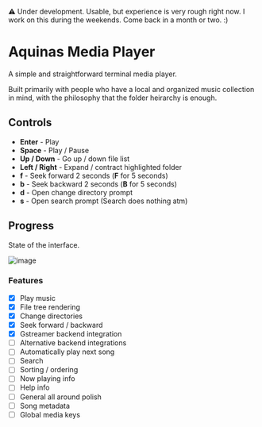⚠️ Under development. Usable, but experience is very rough right now. I work on this during the weekends. Come back in a month or two. :)

# Aquinas Media Player

A simple and straightforward terminal media player.

Built primarily with people who have a local and organized music collection in mind, with the philosophy that the folder heirarchy is enough.

## Controls

- **Enter** - Play
- **Space** - Play / Pause
- **Up / Down** - Go up / down file list
- **Left / Right** - Expand / contract highlighted folder
- **f** - Seek forward 2 seconds (**F** for 5 seconds)
- **b** - Seek backward 2 seconds (**B** for 5 seconds)
- **d** - Open change directory prompt
- **s** - Open search prompt (Search does nothing atm)

## Progress

State of the interface.

![image](https://user-images.githubusercontent.com/779390/142747234-1b4ef088-2903-42b1-b901-3bdd700685d4.png)

### Features
- [x] Play music
- [x] File tree rendering
- [x] Change directories
- [x] Seek forward / backward
- [x] Gstreamer backend integration
- [ ] Alternative backend integrations
- [ ] Automatically play next song
- [ ] Search
- [ ] Sorting / ordering
- [ ] Now playing info
- [ ] Help info
- [ ] General all around polish
- [ ] Song metadata
- [ ] Global media keys